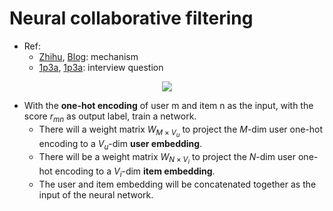 # Neural collaborative filtering



- Ref: 
  - [Zhihu](https://zhuanlan.zhihu.com/p/31122667), [Blog](https://www.cxyzjd.com/article/zhuhongming123/106665628): mechanism
  - [1p3a](https://www.1point3acres.com/bbs/thread-520357-1-1.html), [1p3a](https://www.1point3acres.com/bbs/forum.php?mod=viewthread&tid=519657&ctid=232594): interview question

<div  align="center"><img src= https://pic2.zhimg.com/v2-f2325c6555f1f578c7f888529cbbc727_1440w.jpg?source=172ae18b style = "zoom:100%"> </div>

- With the **one-hot encoding** of user m and item n as the input, with the score $r_{mn}$ as output label, train a network.
  - There will a weight matrix $W_{M \times V_u}$ to project the $M$-dim user one-hot encoding to a $V_u$-dim **user embedding**.
  - There will be a weight matrix $W_{N \times V_i}$ to project the $N$-dim user one-hot encoding to a $V_i$-dim **item embedding**.
  - The user and item embedding will be concatenated together as the input of the neural network.